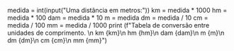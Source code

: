 medida = int(input("Uma distância em metros:"))
km = medida * 1000
hm = medida * 100
dam = medida * 10
m = medida
dm = medida / 10
cm = medida / 100
mm = medida / 1000
print (f"Tabela de conversão entre unidades de comprimento. \n km {km}\n hm {hm}\n dam {dam}\n m {m}\n dm {dm}\n cm {cm}\n mm {mm}")
